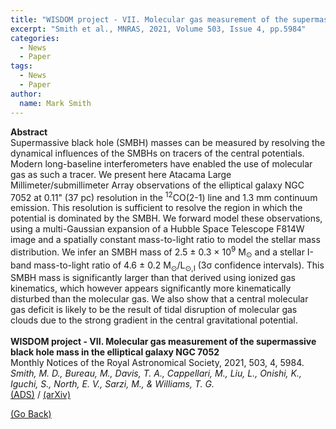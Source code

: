 ```yaml
---
title: "WISDOM project - VII. Molecular gas measurement of the supermassive black hole mass in the elliptical galaxy NGC 7052"
excerpt: "Smith et al., MNRAS, 2021, Volume 503, Issue 4, pp.5984"
categories:
  - News
  - Paper
tags:
  - News
  - Paper
author:
  name: Mark Smith  
---
```




<b>Abstract</b><br>
Supermassive black hole (SMBH) masses can be measured by resolving the dynamical influences of the SMBHs on tracers of the central potentials. Modern long-baseline interferometers have enabled the use of molecular gas as such a tracer. We present here Atacama Large Millimeter/submillimeter Array observations of the elliptical galaxy NGC 7052 at 0.11" (37 pc) resolution in the <SUP>12</SUP>CO(2-1) line and 1.3 mm continuum emission. This resolution is sufficient to resolve the region in which the potential is dominated by the SMBH. We forward model these observations, using a multi-Gaussian expansion of a Hubble Space Telescope F814W image and a spatially constant mass-to-light ratio to model the stellar mass distribution. We infer an SMBH mass of 2.5 ± 0.3 × 10<SUP>9</SUP> M<SUB>⊙</SUB> and a stellar I-band mass-to-light ratio of 4.6 ± 0.2 M<SUB>⊙</SUB>/L<SUB>⊙,I</SUB> (3σ confidence intervals). This SMBH mass is significantly larger than that derived using ionized gas kinematics, which however appears significantly more kinematically disturbed than the molecular gas. We also show that a central molecular gas deficit is likely to be the result of tidal disruption of molecular gas clouds due to the strong gradient in the central gravitational potential.<br>
<br>
<b>WISDOM project - VII. Molecular gas measurement of the supermassive black hole mass in the elliptical galaxy NGC 7052</b><br>
Monthly Notices of the Royal Astronomical Society, 2021, 503, 4, 5984.<br>
<i>Smith, M. D., Bureau, M., Davis, T. A., Cappellari, M., Liu, L., Onishi, K., Iguchi, S., North, E. V., Sarzi, M., & Williams, T. G.</i><br>
<a href="https://ui.adsabs.harvard.edu/abs/2021MNRAS.503.5984S">(ADS)</a> / <a href="https://arxiv.org/abs/2103.08920">(arXiv)</a>

<a href="#" onclick="history.go(-1)">(Go Back)</a>

<!-- <figure style="width: 500px" class="align-center">
  <img src="{{ site.url }}{{ site.baseurl }}/assets/images/NGC708_moment012.png" alt="">
  <figcaption>CO(2-1) integrated intensity, intensity-weighted mean line-of-sight velocity and velocity dispersion in NGC0708.</figcaption>
</figure> -->